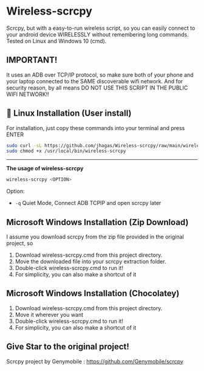 # Wireless-scrcpy
Scrcpy, but with a easy-to-run wireless script, so you can easily connect to your android device WIRELESSLY without remembering long commands. Tested on Linux and Windows 10 (cmd).

## IMPORTANT!
It uses an ADB over TCP/IP protocol, so make sure both of your phone and your laptop connected to the SAME discoverable wifi network. And for security reason, by all means DO NOT USE THIS SCRIPT IN THE PUBLIC WIFI NETWORK!!

## :penguin: Linux Installation (User install)
For installation, just copy these commands into your terminal and press ENTER
```bash
sudo curl -sL https://github.com/jhagas/Wireless-scrcpy/raw/main/wireless-scrcpy -o /usr/local/bin/wireless-scrcpy
sudo chmod +x /usr/local/bin/wireless-scrcpy
```
----
**The usage of wireless-scrcpy**
```bash
wireless-scrcpy <OPTION>
```
Option:
- ```-q```      Quiet Mode, Connect ADB TCPIP and open scrcpy later

## Microsoft Windows Installation (Zip Download)
I assume you download scrcpy from the zip file provided in the original project, so
1. Download wireless-scrcpy.cmd from this project directory.
2. Move the downloaded file into your scrcpy extraction folder.
3. Double-click wireless-scrcpy.cmd to run it!
4. For simplicity, you can also make a shortcut of it

## Microsoft Windows Installation (Chocolatey)
1. Download wireless-scrcpy.cmd from this project directory.
2. Move it wherever you want
3. Double-click wireless-scrcpy.cmd to run it!
4. For simplicity, you can also make a shortcut of it


## Give Star to the original project!
Scrcpy project by Genymobile : https://github.com/Genymobile/scrcpy
